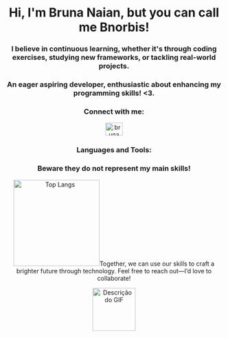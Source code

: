 <h1 align="center">Hi, I'm Bruna Naian, but you can call me Bnorbis!</h1>

<h3 align="center">I believe in continuous learning, whether it's through coding exercises, studying new frameworks, or tackling real-world projects.</h3>

<h3 align="center">An eager aspiring developer, enthusiastic about enhancing my programming skills! <3.</h3>

<h3 align="center">Connect with me:</h3>

<p align="center">
  <a href="https://www.linkedin.com/in/bruna-naian-moreira-lima-garcia-9293a123a/" target="_blank">
    <img align="center" src="https://raw.githubusercontent.com/rahuldkjain/github-profile-readme-generator/master/src/images/icons/Social/linked-in-alt.svg" alt="bruna naian moreira lima garcia" height="30" width="40" />
  </a>
</p>

<h3 align="center">Languages and Tools:</h3>
<h3 align="center">Beware they do not represent my main skills!</h3>

<p align="center">
  <img src="https://github-readme-stats.vercel.app/api/top-langs/?username=Bnorbis&layout=compact" alt="Top Langs"  width="200 />
</p>


<h3 align="center">Together, we can use our skills to craft a brighter future through technology. Feel free to reach out—I’d love to collaborate!</h3>

<p align="center">
  <img src="https://user-images.githubusercontent.com/74038190/226127923-0e8b7792-7b3c-462b-951b-63c96ba1a5af.gif" alt="Descrição do GIF" width="100"/>
</p>
